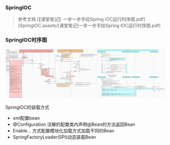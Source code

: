 ### SpringIOC

> 参考文档 [【课堂笔记】一步一步手绘Spring IOC运行时序图.pdf](SpringIOC.assets/[课堂笔记]一步一步手绘Spring IOC运行时序图.pdf) 

### SpringIOC时序图

![springIOC时序图](SpringIOC.assets/springIOC时序图.jpg)



SpringIOC的装载方式

* xml配置bean
* @Configuration 注解的配置类内声明@Bean的方法返回Bean
* Enable... 方式配置模块化加载方式加载不同的Bean
* SpringFactoryLoader(SPI)动态装载Bean